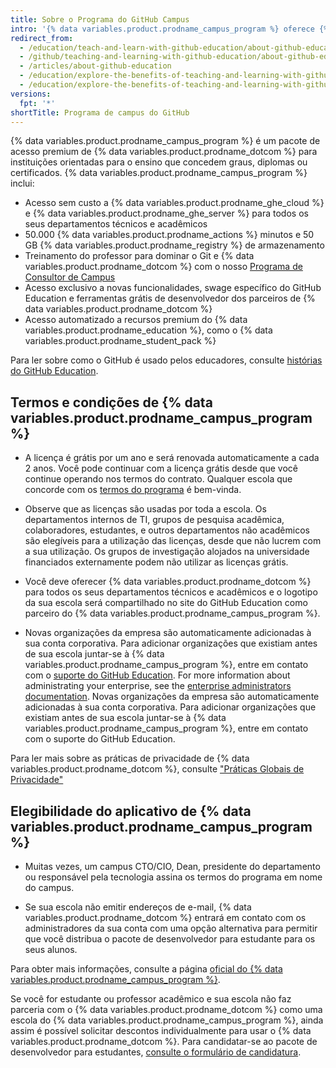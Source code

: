 ```yaml
---
title: Sobre o Programa do GitHub Campus
intro: '{% data variables.product.prodname_campus_program %} oferece {% data variables.product.prodname_ghe_cloud %} e {% data variables.product.prodname_ghe_server %} gratuitamente para as escolas que querem tirar o máximo proveito de {% data variables.product.prodname_dotcom %} para a sua comunidade.'
redirect_from:
  - /education/teach-and-learn-with-github-education/about-github-education
  - /github/teaching-and-learning-with-github-education/about-github-education
  - /articles/about-github-education
  - /education/explore-the-benefits-of-teaching-and-learning-with-github-education/about-github-education
  - /education/explore-the-benefits-of-teaching-and-learning-with-github-education/about-github-campus-program
versions:
  fpt: '*'
shortTitle: Programa de campus do GitHub
---
```


{% data variables.product.prodname_campus_program %} é um pacote de acesso premium de {% data variables.product.prodname_dotcom %} para instituições orientadas para o ensino que concedem graus, diplomas ou certificados. {% data variables.product.prodname_campus_program %} inclui:

- Acesso sem custo a {% data variables.product.prodname_ghe_cloud %} e {% data variables.product.prodname_ghe_server %} para todos os seus departamentos técnicos e acadêmicos
- 50.000 {% data variables.product.prodname_actions %} minutos e 50 GB {% data variables.product.prodname_registry %} de armazenamento
- Treinamento do professor para dominar o Git e {% data variables.product.prodname_dotcom %} com o nosso [Programa de Consultor de Campus](/education/explore-the-benefits-of-teaching-and-learning-with-github-education/about-campus-advisors)
- Acesso exclusivo a novas funcionalidades, swage específico do GitHub Education e ferramentas grátis de desenvolvedor dos parceiros de {% data variables.product.prodname_dotcom %}
- Acesso automatizado a recursos premium do {% data variables.product.prodname_education %}, como o {% data variables.product.prodname_student_pack %}

Para ler sobre como o GitHub é usado pelos educadores, consulte [histórias do GitHub Education](https://education.github.com/stories).

## Termos e condições de {% data variables.product.prodname_campus_program %}

- A licença é grátis por um ano e será renovada automaticamente a cada 2 anos. Você pode continuar com a licença grátis desde que você continue operando nos termos do contrato. Qualquer escola que concorde com os [termos do programa](https://education.github.com/schools/terms) é bem-vinda.

- Observe que as licenças são usadas por toda a escola. Os departamentos internos de TI, grupos de pesquisa acadêmica, colaboradores, estudantes, e outros departamentos não acadêmicos são elegíveis para a utilização das licenças, desde que não lucrem com a sua utilização. Os grupos de investigação alojados na universidade financiados externamente podem não utilizar as licenças grátis.

- Você deve oferecer {% data variables.product.prodname_dotcom %} para todos os seus departamentos técnicos e acadêmicos e o logotipo da sua escola será compartilhado no site do GitHub Education como parceiro do {% data variables.product.prodname_campus_program %}.

- Novas organizações da empresa são automaticamente adicionadas à sua conta corporativa. Para adicionar organizações que existiam antes de sua escola juntar-se à {% data variables.product.prodname_campus_program %}, entre em contato com o [suporte do GitHub Education](https://support.github.com/contact/education). For more information about administrating your enterprise, see the [enterprise administrators documentation](/admin). Novas organizações da empresa são automaticamente adicionadas à sua conta corporativa. Para adicionar organizações que existiam antes de sua escola juntar-se à {% data variables.product.prodname_campus_program %}, entre em contato com o suporte do GitHub Education.


Para ler mais sobre as práticas de privacidade de {% data variables.product.prodname_dotcom %}, consulte ["Práticas Globais de Privacidade"](/github/site-policy/global-privacy-practices)

## Elegibilidade do aplicativo de {% data variables.product.prodname_campus_program %}

- Muitas vezes, um campus CTO/CIO, Dean, presidente do departamento ou responsável pela tecnologia assina os termos do programa em nome do campus.

- Se sua escola não emitir endereços de e-mail, {% data variables.product.prodname_dotcom %} entrará em contato com os administradores da sua conta com uma opção alternativa para permitir que você distribua o pacote de desenvolvedor para estudante para os seus alunos.

Para obter mais informações, consulte a página [oficial do {% data variables.product.prodname_campus_program %}](https://education.github.com/schools).

Se você for estudante ou professor acadêmico e sua escola não faz parceria com o {% data variables.product.prodname_dotcom %} como uma escola do {% data variables.product.prodname_campus_program %}, ainda assim é possível solicitar descontos individualmente para usar o {% data variables.product.prodname_dotcom %}. Para candidatar-se ao pacote de desenvolvedor para estudantes, [consulte o formulário de candidatura](https://education.github.com/pack/join).

